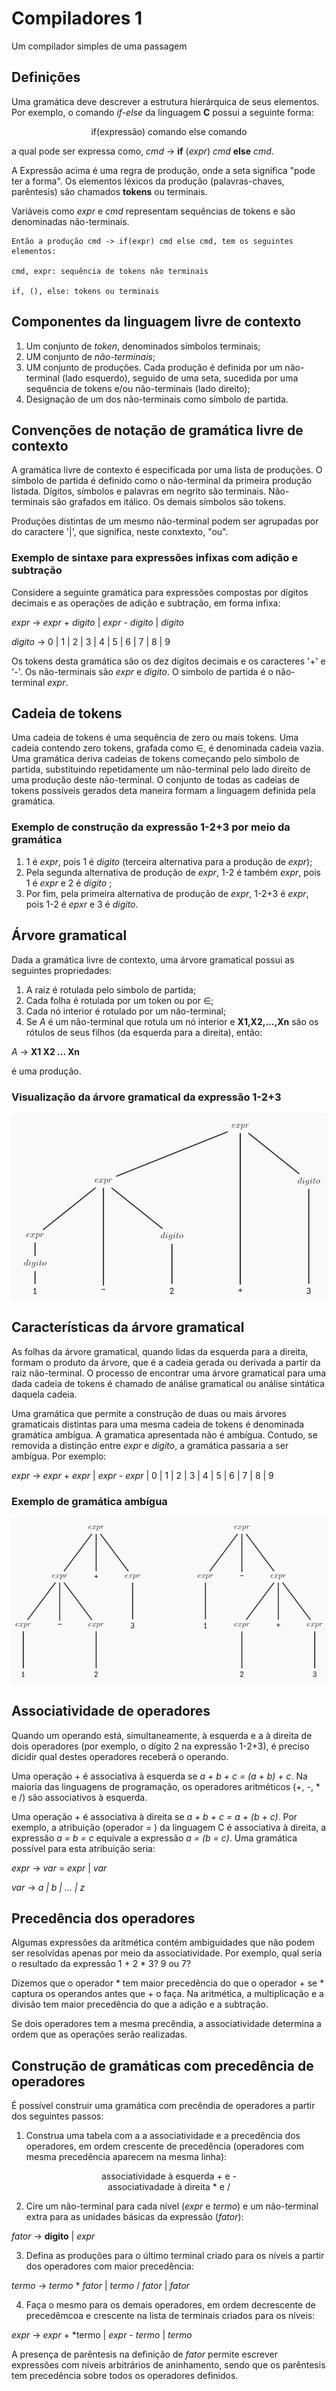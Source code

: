 # Compiladores 1

Um compilador simples de uma passagem

## Definições

Uma gramática deve descrever a estrutura hierárquica de seus elementos. Por exemplo, o comando *if-else* da linguagem **C** possui a seguinte forma:

<center>if(expressão) comando else comando</center>

a qual pode ser expressa como, *cmd* -> **if** (*expr*) *cmd* **else** *cmd*.

A Expressão acima é uma regra de produção, onde a seta significa "pode ter a forma". Os elementos léxicos da produção (palavras-chaves, parêntesis) são chamados **tokens** ou terminais.

Variáveis como *expr* e *cmd* representam sequências de tokens e são denominadas não-terminais.

```
Então a produção cmd -> if(expr) cmd else cmd, tem os seguintes elementos:

cmd, expr: sequência de tokens não terminais

if, (), else: tokens ou terminais
```

## Componentes da linguagem livre de contexto

1. Um conjunto de *token*, denominados símbolos terminais;
2. UM conjunto de *não-terminais*;
3. UM conjunto de produções. Cada produção é definida por um não-terminal (lado esquerdo), seguido de uma seta, sucedida por uma sequência de tokens e/ou não-terminais (lado direito);
4. Designação de um dos não-terminais como símbolo de partida.

## Convenções de notação de gramática livre de contexto

A gramática livre de contexto é especificada por uma lista de produções. O símbolo de partida é definido como o não-terminal da primeira produção listada. Dígitos, símbolos e palavras em negrito são terminais. Não-terminais são grafados em itálico. Os demais símbolos são tokens.

Produções distintas de um mesmo não-terminal podem ser agrupadas por do caractere '|', que significa, neste conxtexto, "ou".

### Exemplo de sintaxe para expressões infixas com adição e subtração

Considere a seguinte gramática para expressões compostas por dígitos decimais e as operações de adição e subtração, em forma infixa:

*expr* -> *expr* + *digito* | *expr* - *digito* | *digito*

*digito* -> 0 | 1 | 2 | 3 | 4 | 5 | 6 | 7 | 8 | 9

Os tokens desta gramática são os dez dígitos decimais e os caracteres '+' e '-'. Os não-terminais são *expr* e *digito*. O símbolo de partida é o não-terminal *expr*.

## Cadeia de tokens

Uma cadeia de tokens é uma sequência de zero ou mais tokens. Uma cadeia contendo zero tokens, grafada como ∈, é denominada cadeia vazia. Uma gramática deriva cadeias de tokens começando pelo símbolo de partida, substituindo repetidamente um não-terminal pelo lado direito de uma produção deste não-terminal. O conjunto de todas as cadeias de tokens possíveis gerados deta maneira formam a linguagem definida pela gramática. 

### Exemplo de construção da expressão 1-2+3 por meio da gramática

1. 1 é *expr*, pois 1 é *digito* (terceira alternativa para a produção de *expr*);
2. Pela segunda alternativa de produção de *expr*, 1-2 é também *expr*, pois 1 é *expr* e 2 é *digito* ;
3. Por fim, pela primeira alternativa de produção de *expr*, 1-2+3 é *expr*, pois 1-2 é *epxr* e 3 é *digito*.

## Árvore gramatical

Dada a gramática livre de contexto, uma árvore gramatical possui as seguintes propriedades:

1. A raiz é rotulada pelo símbolo de partida;
2. Cada folha é rotulada por um token ou por ∈;
3. Cada nó interior é rotulado por um não-terminal;
4. Se *A* é um não-terminal que rotula um nó interior e **X1,X2,...,Xn** são os rótulos de seus filhos (da esquerda para a direita), então:

*A* -> **X1 X2 ... Xn**

é uma produção.

### Visualização da árvore gramatical da expressão 1-2+3

![imagem1](https://github.com/owhenrique/COMPILADORES_studies/blob/main/img/aula2-2/Captura%20de%20tela%20de%202022-12-02%2000-13-53.png)

## Características da árvore gramatical

As folhas da árvore gramatical, quando lidas da esquerda para a direita, formam o produto da árvore, que é a cadeia gerada ou derivada a partir da raiz não-terminal. O processo de encontrar uma árvore gramatical para uma dada cadeia de tokens é chamado de análise gramatical ou análise sintática daquela cadeia. 

Uma gramática que permite a construção de duas ou mais árvores gramaticais distintas para uma mesma cadeia de tokens é denominada gramática ambígua. A gramatica apresentada não é ambígua. Contudo, se removida a distinção entre *expr* e *digito*, a gramática passaria a ser ambígua. Por exemplo:

*expr* -> *expr* + *expr* | *expr - expr* | 0 | 1 | 2 | 3 | 4 | 5 | 6 | 7 | 8 | 9

### Exemplo de gramática ambígua

![imagem2](https://github.com/owhenrique/COMPILADORES_studies/blob/main/img/aula2-2/Captura%20de%20tela%20de%202022-12-02%2000-22-19.png)

## Associatividade de operadores

Quando um operando está, simultaneamente, à esquerda e a à direita de dois operadores (por exemplo, o dígito 2 na expressão 1-2+3), é preciso dicidir qual destes operadores receberá o operando.

Uma operação + é associativa à esquerda se *a + b + c = (a + b) + c*. Na maioria das linguagens de programação, os operadores aritméticos (+, -, * e /) são associativos à esquerda.

Uma operação + é associativa à direita se *a + b + c = a + (b + c)*. Por exemplo, a atribuição (operador = ) da linguagem C é associativa à direita, a expressão *a = b = c* equivale a expressão *a = (b = c)*. Uma gramática possível para esta atribuição seria: 

*expr* -> *var* = *expr* | *var*

*var* -> *a | b | ... | z*

## Precedência dos operadores

Algumas expressões da aritmética contém ambiguidades que não podem ser resolvidas apenas por meio da associatividade. Por exemplo, qual seria o resultado da expressão 1 + 2 * 3? 9 ou 7?

Dizemos que o operador * tem maior precedência do que o operador + se * captura os operandos antes que + o faça. Na aritmética, a multiplicação e a divisão tem maior precedência do que a adição e a subtração.

Se dois operadores tem a mesma precêndia, a associatividade determina a ordem que as operações serão realizadas.

## Construção de gramáticas com precedência de operadores

É possível construir uma gramática com precêndia de operadores a partir dos seguintes passos: 

1. Construa uma tabela com a a associatividade e a precedência dos operadores, em ordem crescente de precedência (operadores com mesma precedência aparecem na mesma linha):

<center>associatividade à esquerda + e -</center>
<center>associativadade à direita * e /</center>

2. Cire um não-terminal para cada nível (*expr* e *termo*) e um não-terminal extra para as unidades básicas da expressão (*fator*):

*fator* -> **digito** | *expr*

3. Defina as produções para o último terminal criado para os níveis a partir dos operadores com maior precedência: 

*termo* -> *termo* * *fator* | *termo* / *fator* | *fator*

4. Faça o mesmo para os demais operadores, em ordem decrescente de precedêmcoa e crescente na lista de terminais criados para os níveis:

*expr* -> *expr* + *termo | *expr* - *termo* | *termo*

A presença de parêntesis na definição de *fator* permite escrever expressões com níveis arbitrários de aninhamento, sendo que os parêntesis tem precedência sobre todos os operadores definidos.



